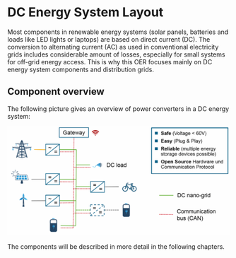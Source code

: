 # DC Energy System Layout

Most components in renewable energy systems (solar panels, batteries and loads like LED lights or laptops) are based on direct current (DC). The conversion to alternating current (AC) as used in conventional electricity grids includes considerable amount of losses, especially for small systems for off-grid energy access. This is why this OER focuses mainly on DC energy system components and distribution grids.

## Component overview

The following picture gives an overview of power converters in a DC energy system:

![DC energy system overview](./images/dc_energy_system.png)

The components will be described in more detail in the following chapters.
